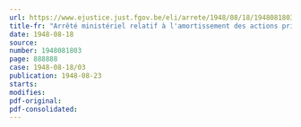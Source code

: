 ```yaml
---
url: https://www.ejustice.just.fgov.be/eli/arrete/1948/08/18/1948081803/justel
title-fr: "Arrêté ministériel relatif à l'amortissement des actions privilégiées de la Société nationale des Chemins de fer belges"
date: 1948-08-18
source:
number: 1948081803
page: 888888
case: 1948-08-18/03
publication: 1948-08-23
starts:
modifies:
pdf-original:
pdf-consolidated:
---
```


